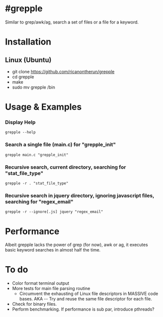 #grepple
=======

Similar to grep/awk/ag, search a set of files or a file for a keyword.

# Installation
## Linux (Ubuntu)
* git clone https://github.com/ricanontherun/grepple
* cd grepple
* make
* sudo mv grepple /bin

# Usage & Examples
### Display Help
`grepple --help`

### Search a single file (main.c) for "grepple_init"
`grepple main.c "grepple_init"`

### Recursive search, current directory, searching for "stat_file_type"
`grepple -r . "stat_file_type"`

### Recursive search in jquery directory, ignoring javascript files, searching for "regex_email"
`grepple -r --ignore[.js] jquery "regex_email"`

# Performance
Albeit grepple lacks the power of grep (for now), awk or ag, it executes basic keyword searches in almost half the time.

# To do
* Color format terminal output
* More tests for main file parsing routine
  * Circumvent the exhausting of Linux file descriptors in MASSIVE code bases. AKA -- Try and reuse the same file     descriptor for each file.
* Check for binary files.
* Perform benchmarking. If performance is sub par, introduce pthreads?

